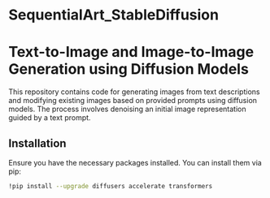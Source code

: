 # SequentialArt_StableDiffusion
# Text-to-Image and Image-to-Image Generation using Diffusion Models

This repository contains code for generating images from text descriptions and modifying existing images based on provided prompts using diffusion models. The process involves denoising an initial image representation guided by a text prompt.

## Installation

Ensure you have the necessary packages installed. You can install them via pip:

```bash
!pip install --upgrade diffusers accelerate transformers
